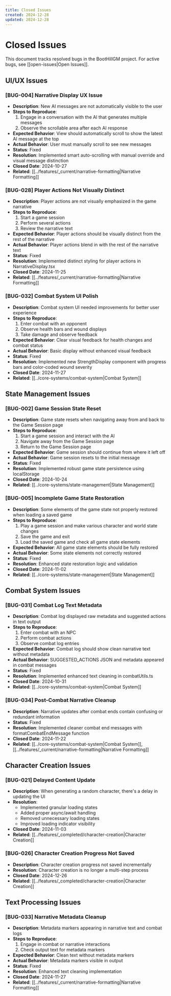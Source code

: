 ```yaml
---
title: Closed Issues
created: 2024-12-28
updated: 2024-12-28
---
```


# Closed Issues

This document tracks resolved bugs in the BootHillGM project. For active bugs, see [[open-issues|Open Issues]].

## UI/UX Issues

### [BUG-004] Narrative Display UX Issue
- **Description**: New AI messages are not automatically visible to the user
- **Steps to Reproduce**:
  1. Engage in a conversation with the AI that generates multiple messages
  2. Observe the scrollable area after each AI response
- **Expected Behavior**: View should automatically scroll to show the latest AI message at the top
- **Actual Behavior**: User must manually scroll to see new messages
- **Status**: Fixed
- **Resolution**: Implemented smart auto-scrolling with manual override and visual message distinction
- **Closed Date**: 2024-10-27
- **Related**: [[../features/_current/narrative-formatting|Narrative Formatting]]

### [BUG-028] Player Actions Not Visually Distinct
- **Description**: Player actions are not visually emphasized in the game narrative
- **Steps to Reproduce**:
  1. Start a game session
  2. Perform several actions
  3. Review the narrative text
- **Expected Behavior**: Player actions should be visually distinct from the rest of the narrative
- **Actual Behavior**: Player actions blend in with the rest of the narrative text
- **Status**: Fixed
- **Resolution**: Implemented distinct styling for player actions in NarrativeDisplay.tsx
- **Closed Date**: 2024-11-25
- **Related**: [[../features/_current/narrative-formatting|Narrative Formatting]]

### [BUG-032] Combat System UI Polish
- **Description**: Combat system UI needed improvements for better user experience
- **Steps to Reproduce**:
  1. Enter combat with an opponent
  2. Observe health bars and wound displays
  3. Take damage and observe feedback
- **Expected Behavior**: Clear visual feedback for health changes and combat status
- **Actual Behavior**: Basic display without enhanced visual feedback
- **Status**: Fixed
- **Resolution**: Implemented new StrengthDisplay component with progress bars and color-coded wound severity
- **Closed Date**: 2024-11-27
- **Related**: [[../core-systems/combat-system|Combat System]]

## State Management Issues

### [BUG-002] Game Session State Reset
- **Description**: Game state resets when navigating away from and back to the Game Session page
- **Steps to Reproduce**:
  1. Start a game session and interact with the AI
  2. Navigate away from the Game Session page
  3. Return to the Game Session page
- **Expected Behavior**: Game session should continue from where it left off
- **Actual Behavior**: Game session resets to the initial message
- **Status**: Fixed
- **Resolution**: Implemented robust game state persistence using localStorage
- **Closed Date**: 2024-10-24
- **Related**: [[../core-systems/state-management|State Management]]

### [BUG-005] Incomplete Game State Restoration
- **Description**: Some elements of the game state not properly restored when loading a saved game
- **Steps to Reproduce**:
  1. Play a game session and make various character and world state changes
  2. Save the game and exit
  3. Load the saved game and check all game state elements
- **Expected Behavior**: All game state elements should be fully restored
- **Actual Behavior**: Some state elements not correctly restored
- **Status**: Fixed
- **Resolution**: Enhanced state restoration logic and validation
- **Closed Date**: 2024-11-02
- **Related**: [[../core-systems/state-management|State Management]]

## Combat System Issues

### [BUG-031] Combat Log Text Metadata
- **Description**: Combat log displayed raw metadata and suggested actions in text output
- **Steps to Reproduce**:
  1. Enter combat with an NPC
  2. Perform combat actions
  3. Observe combat log entries
- **Expected Behavior**: Combat log should show clean narrative text without metadata
- **Actual Behavior**: SUGGESTED_ACTIONS JSON and metadata appeared in combat messages
- **Status**: Fixed
- **Resolution**: Implemented enhanced text cleaning in combatUtils.ts
- **Closed Date**: 2024-10-31
- **Related**: [[../core-systems/combat-system|Combat System]]

### [BUG-034] Post-Combat Narrative Cleanup
- **Description**: Narrative updates after combat ends contain confusing or redundant information
- **Status**: Fixed
- **Resolution**: Implemented cleaner combat end messages with formatCombatEndMessage function
- **Closed Date**: 2024-11-22
- **Related**: [[../core-systems/combat-system|Combat System]], [[../features/_current/narrative-formatting|Narrative Formatting]]

## Character Creation Issues

### [BUG-021] Delayed Content Update
- **Description**: When generating a random character, there's a delay in updating the UI
- **Resolution**:
  - Implemented granular loading states
  - Added proper async/await handling
  - Removed unnecessary loading states
  - Improved loading indicator visibility
- **Closed Date**: 2024-11-03
- **Related**: [[../features/_completed/character-creation|Character Creation]]

### [BUG-026] Character Creation Progress Not Saved
- **Description**: Character creation progress not saved incrementally
- **Resolution**: Character creation is no longer a multi-step process
- **Closed Date**: 2024-12-26
- **Related**: [[../features/_completed/character-creation|Character Creation]]

## Text Processing Issues

### [BUG-033] Narrative Metadata Cleanup
- **Description**: Metadata markers appearing in narrative text and combat logs
- **Steps to Reproduce**:
  1. Engage in combat or narrative interactions
  2. Check output text for metadata markers
- **Expected Behavior**: Clean text without metadata markers
- **Actual Behavior**: Metadata markers visible in output
- **Status**: Fixed
- **Resolution**: Enhanced text cleaning implementation
- **Closed Date**: 2024-11-27
- **Related**: [[../features/_current/narrative-formatting|Narrative Formatting]]